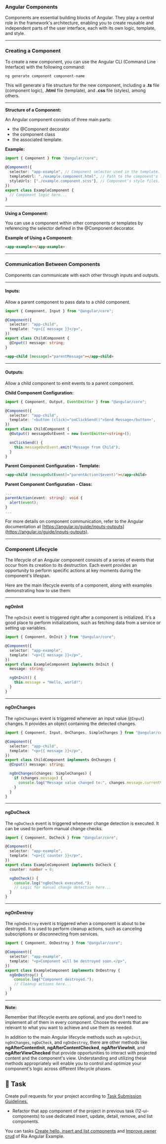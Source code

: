 ### **Angular Components**

Components are essential building blocks of Angular. They play a central role in the framework's architecture, enabling you to create reusable and independent parts of the user interface, each with its own logic, template, and style.

---

### **Creating a Component**

To create a new component, you can use the Angular CLI (Command Line Interface) with the following command:

```bash
ng generate component component-name
```

This will generate a file structure for the new component, including a **.ts** file (component logic), **.html** file (template), and **.css** file (styles), among others.

---

**Structure of a Component:**

An Angular component consists of three main parts:

- the @Component decorator
- the component class
- the associated template.

**Example:**

```typescript
import { Component } from "@angular/core";

@Component({
  selector: "app-example", // Component selector used in the template.
  templateUrl: "./example.component.html", // Path to the component's template.
  styleUrls: ["./example.component.scss"], // Component's style files.
})
export class ExampleComponent {
  // Component logic here...
}
```

---

**Using a Component:**

You can use a component within other components or templates by referencing the selector defined in the @Component decorator.

**Example of Using a Component:**

```html
<app-example></app-example>
```

---

### **Communication Between Components**

Components can communicate with each other through inputs and outputs.

---

#### **Inputs:**

Allow a parent component to pass data to a child component.

```typescript
import { Component, Input } from "@angular/core";

@Component({
  selector: "app-child",
  template: "<p>{{ message }}</p>",
})
export class ChildComponent {
  @Input() message: string;
}
```

```html
<app-child [message]="parentMessage"></app-child>
```

---

#### **Outputs:**

Allow a child component to emit events to a parent component.

**Child Component Configuration:**

```typescript
import { Component, Output, EventEmitter } from "@angular/core";

@Component({
  selector: "app-child",
  template: '<button (click)="onClickSend()">Send Message</button>',
})
export class ChildComponent {
  @Output() messageOutEvent = new EventEmitter<string>();

  onClickSend() {
    this.messageOutEvent.emit("Message from Child");
  }
}
```

**Parent Component Configuration - Template:**

```html
<app-child (messageOutEvent)="parentAction($event)"></app-child>
```

**Parent Component Configuration - Class:**

```typescript
...
parentAction(event: string): void {
  alert(event);
}
...
```

For more details on component communication, refer to the Angular documentation at [https://angular.io/guide/inputs-outputs](https://angular.io/guide/inputs-outputs).

---

### **Component Lifecycle**

The lifecycle of an Angular component consists of a series of events that occur from its creation to its destruction. Each event provides an opportunity to perform specific actions at key moments during the component's lifespan.

Here are the main lifecycle events of a component, along with examples demonstrating how to use them:

---

#### **ngOnInit**

The `ngOnInit` event is triggered right after a component is initialized. It's a good place to perform initializations, such as fetching data from a service or setting up variables.

```typescript
import { Component, OnInit } from "@angular/core";

@Component({
  selector: "app-example",
  template: "<p>{{ message }}</p>",
})
export class ExampleComponent implements OnInit {
  message: string;

  ngOnInit() {
    this.message = "Hello, world!";
  }
}
```

---

#### **ngOnChanges**

The `ngOnChanges` event is triggered whenever an input value (`@Input`) changes. It provides an object containing the detected changes.

```typescript
import { Component, Input, OnChanges, SimpleChanges } from "@angular/core";

@Component({
  selector: "app-child",
  template: "<p>{{ message }}</p>",
})
export class ChildComponent implements OnChanges {
  @Input() message: string;

  ngOnChanges(changes: SimpleChanges) {
    if (changes.message) {
      console.log("Message value changed to:", changes.message.currentValue);
    }
  }
}
```

---

#### **ngDoCheck**

The `ngDoCheck` event is triggered whenever change detection is executed. It can be used to perform manual change checks.

```typescript
import { Component, DoCheck } from "@angular/core";

@Component({
  selector: "app-example",
  template: "<p>{{ counter }}</p>",
})
export class ExampleComponent implements DoCheck {
  counter: number = 0;

  ngDoCheck() {
    console.log("ngDoCheck executed.");
    // Logic for manual change detection here...
  }
}
```

---

#### **ngOnDestroy**

The `ngOnDestroy` event is triggered when a component is about to be destroyed. It is used to perform cleanup actions, such as canceling subscriptions or disconnecting from services.

```typescript
import { Component, OnDestroy } from "@angular/core";

@Component({
  selector: "app-example",
  template: "<p>Component will be destroyed soon.</p>",
})
export class ExampleComponent implements OnDestroy {
  ngOnDestroy() {
    console.log("Component destroyed.");
    // Cleanup actions here...
  }
}
```

---

**Note:**

Remember that lifecycle events are optional, and you don't need to implement all of them in every component. Choose the events that are relevant to what you want to achieve and use them as needed.

In addition to the main Angular lifecycle methods such as `ngOnInit`, `ngOnChanges`, `ngDoCheck`, and `ngOnDestroy`, there are other methods like **ngAfterContentInit**, **ngAfterContentChecked**, **ngAfterViewInit**, and **ngAfterViewChecked** that provide opportunities to interact with projected content and the component's view. Understanding and utilizing these methods appropriately will enable you to control and optimize your component's logic across different lifecycle phases.

## 👷 Task

Create pull requests for your project according to [Task Submission Guidelines.](../assessment.md#task-submission)

- Refactor that app component of the project in previous task (12-ui-components) to use dedicated insert, update, detail, remove, and list components.

You can tasks [Create hello, insert and list components](https://github.com/persapiens-classes/ifrn-ria-angular-example/issues/8) and [Improve owner crud](https://github.com/persapiens-classes/ifrn-ria-angular-example/issues/10) of Ria Angular Example.
